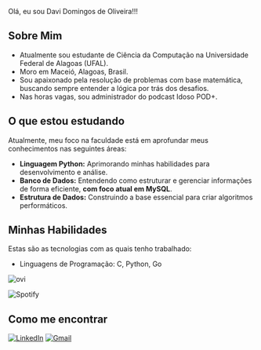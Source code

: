 Olá, eu sou Davi Domingos de Oliveira!!!

## Sobre Mim

*   Atualmente sou estudante de Ciência da Computação na Universidade Federal de Alagoas (UFAL).
*   Moro em Maceió, Alagoas, Brasil.
*   Sou apaixonado pela resolução de problemas com base matemática, buscando sempre entender a lógica por trás dos desafios.
*   Nas horas vagas, sou administrador do podcast Idoso POD+.

## O que estou estudando

Atualmente, meu foco na faculdade está em aprofundar meus conhecimentos nas seguintes áreas:

* **Linguagem Python:** Aprimorando minhas habilidades para desenvolvimento e análise.
* **Banco de Dados:** Entendendo como estruturar e gerenciar informações de forma eficiente, **com foco atual em MySQL**.
* **Estrutura de Dados:** Construindo a base essencial para criar algoritmos performáticos.

## Minhas Habilidades 

Estas são as tecnologias com as quais tenho trabalhado:

*   Linguagens de Programação: C, Python, Go

<img src="https://github-readme-stats.vercel.app/api/top-langs?username=Dom1ng0s&show_icons=true&locale=en&layout=compact&theme=chartreuse-dark" alt="ovi" />

![Spotify](https://spotify-github-profile.vercel.app/api/spotify?background_color=0d1117&border_color=ffffff)



## Como me encontrar

[![LinkedIn](https://img.shields.io/badge/LinkedIn-0077B5?style=for-the-badge&logo=linkedin&logoColor=white)](https://www.linkedin.com/in/davidomingosdeoliveira/)
[![Gmail](https://img.shields.io/badge/Gmail-D14836?style=for-the-badge&logo=gmail&logoColor=white)](mailto:odomingosdavi@gmail.com)

